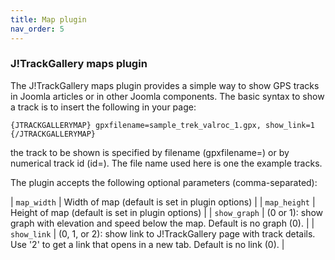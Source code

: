 ```yaml
---
title: Map plugin
nav_order: 5
---
```

### J!TrackGallery maps plugin

The J!TrackGallery maps plugin provides a simple way to show GPS tracks in Joomla articles or in other Joomla components. The basic syntax to show a track is to insert the following in your page:

```
{JTRACKGALLERYMAP} gpxfilename=sample_trek_valroc_1.gpx, show_link=1 {/JTRACKGALLERYMAP}
```
the track to be shown is specified by filename (gpxfilename=) or by numerical track id (id=). The file name used here is one the example tracks.

The plugin accepts the following optional parameters (comma-separated):

| `map_width`  | Width of map (default is set in plugin options) |
| `map_height` | Height of map (default is set in plugin options) |
| `show_graph` | (0 or 1): show graph with elevation and speed below the map. Default is no graph (0). |
| `show_link`  | (0, 1, or 2): show link to J!TrackGallery page with track details. Use '2' to get a link that opens in a new tab. Default is no link (0). |

